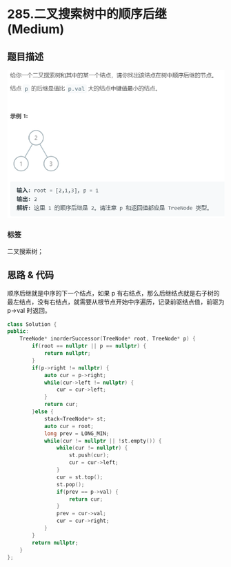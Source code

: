 # 285.二叉搜索树中的顺序后继 (Medium)

## 题目描述

![](285.png)

### 标签

二叉搜索树；

## 思路 & 代码

顺序后继就是中序的下一个结点，如果 p 有右结点，那么后继结点就是右子树的最左结点，没有右结点，就需要从根节点开始中序遍历，记录前驱结点值，前驱为 p->val 时返回。

```c++
class Solution {
public:
    TreeNode* inorderSuccessor(TreeNode* root, TreeNode* p) {
        if(root == nullptr || p == nullptr) {
            return nullptr;
        }
        if(p->right != nullptr) {
            auto cur = p->right;
            while(cur->left != nullptr) {
                cur = cur->left;
            }
            return cur;
        }else {
            stack<TreeNode*> st;
            auto cur = root;
            long prev = LONG_MIN;
            while(cur != nullptr || !st.empty()) {
                while(cur != nullptr) {
                    st.push(cur);
                    cur = cur->left;
                }
                cur = st.top();
                st.pop();
                if(prev == p->val) {
                    return cur;
                }
                prev = cur->val;
                cur = cur->right;
            }
        }
        return nullptr;
    }
};
```